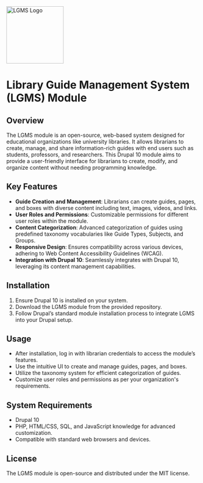 <img alt="LGMS Logo" src="https://iili.io/J1FmZp1.png" height="150px">

# Library Guide Management System (LGMS) Module

## Overview
The LGMS module is an open-source, web-based system designed for educational organizations like university libraries. It allows librarians to create, manage, and share information-rich guides with end users such as students, professors, and researchers. This Drupal 10 module aims to provide a user-friendly interface for librarians to create, modify, and organize content without needing programming knowledge.

## Key Features
- **Guide Creation and Management**: Librarians can create guides, pages, and boxes with diverse content including text, images, videos, and links.
- **User Roles and Permissions**: Customizable permissions for different user roles within the module.
- **Content Categorization**: Advanced categorization of guides using predefined taxonomy vocabularies like Guide Types, Subjects, and Groups.
- **Responsive Design**: Ensures compatibility across various devices, adhering to Web Content Accessibility Guidelines (WCAG).
- **Integration with Drupal 10**: Seamlessly integrates with Drupal 10, leveraging its content management capabilities.

## Installation
1. Ensure Drupal 10 is installed on your system.
2. Download the LGMS module from the provided repository.
3. Follow Drupal’s standard module installation process to integrate LGMS into your Drupal setup.

## Usage
- After installation, log in with librarian credentials to access the module’s features.
- Use the intuitive UI to create and manage guides, pages, and boxes.
- Utilize the taxonomy system for efficient categorization of guides.
- Customize user roles and permissions as per your organization's requirements.

## System Requirements
- Drupal 10
- PHP, HTML/CSS, SQL, and JavaScript knowledge for advanced customization.
- Compatible with standard web browsers and devices.

## License
The LGMS module is open-source and distributed under the MIT license.
